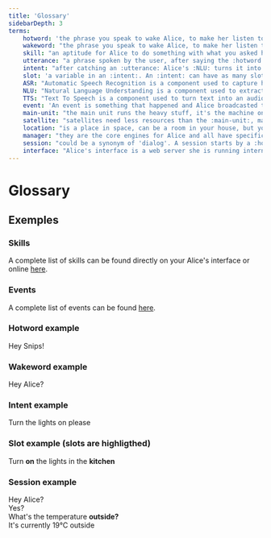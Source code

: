 ```yaml
---
title: 'Glossary'
sidebarDepth: 3
terms:
    hotword: 'the phrase you speak to wake Alice, to make her listen to you.'
    wakeword: "the phrase you speak to wake Alice, to make her listen to you. Same as :hotword: but in Alice's world, the wakeword is linked to a specific user she knows and can identify."
    skill: "an aptitude for Alice to do something with what you asked her, the :utterance: she captured/heard. Alice comes with 5 basic skills but more can be installed."
    utterance: "a phrase spoken by the user, after saying the :hotword: or a :wakeword:."
    intent: "after catching an :utterance: Alice's :NLU: turns it into an intent which represents the action the user asked her to do."
    slot: 'a variable in an :intent:. An :intent: can have as many slots as needed.'
    ASR: "Automatic Speech Recognition is a component used to capture human speech and turn it into text."
    NLU: "Natural Language Understanding is a component used to extract :intent:intents: and :slot:slots: for the text detected by the :ASR:."
    TTS: "Text To Speech is a component used to turn text into an audio file, a voice."
    event: 'An event is something that happened and Alice broadcasted to all of her managers and :skill:skills:. An event name always starts with "on". examples of events would be "onUserDetected", "onWakeup" or "onRaining".'
    main-unit: "the main unit runs the heavy stuff, it's the machine on which Alice is installed."
    satellite: "satellites need less resources than the :main-unit:, making them less expensive, they provide at least a microphone and speaker in your other :location:locations: to interact with Alice."
    location: "is a place in space, can be a room in your house, but your house can also be a location, or your garden."
    manager: "they are the core engines for Alice and all have specific tasks, from loading and managing :skill:skills: to store telemetry data."
    session: "could be a synonym of 'dialog'. A session starts by a :hotword: or a :wakeword: and Alice starting to listen. The session ends by itself at the end of the dialog exchange, after as many :utterance:utterances: capture and :intent:intents: treatment as needed, or by timing out."
    interface: "Alice's interface is a web server she is running internally, on device, that allows you to access many function on a graphical environement. The interface can be deactivated. By defaults, the interface runs on 'http://ALICE_IP:5000'."
---
```


<link rel="stylesheet" href="/css/speechbubbles.css">

# Glossary

<Glossary :terms="$frontmatter.terms" />

## Exemples

### Skills
A complete list of skills can be found directly on your Alice's interface or online [here](https://store.projectalice.io).

### Events
A complete list of events can be found [here](../skill-development/events.md).

### Hotword example
<div class="userSpeech male">Hey Snips!</div>

### Wakeword example
<div class="userSpeech female">Hey Alice?</div>

### Intent example
<div class="userSpeech male">Turn the lights on please</div>

### Slot example (slots are highligthed)
<div class="userSpeech female">Turn <strong class="slotWord">on</strong> the lights in the <strong class="slotWord">kitchen</strong></div>

### Session example
<div class="userSpeech male">Hey Alice?</div>
<div class="aliceSpeech">Yes?</div>
<div class="userSpeech male">What's the temperature <strong class="slotWord">outside?</strong></div>
<div class="aliceSpeech male">It's currently 19°C outside</div>
